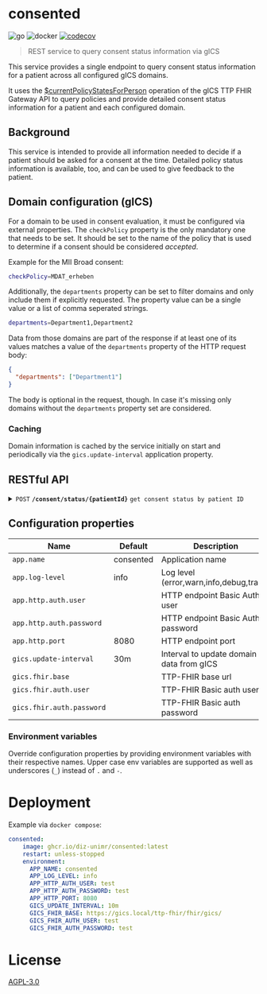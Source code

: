 # consented
![go](https://github.com/diz-unimr/consented/actions/workflows/build.yml/badge.svg) ![docker](https://github.com/diz-unimr/consent-to-fhir/actions/workflows/release.yml/badge.svg) [![codecov](https://codecov.io/github/diz-unimr/consented/branch/main/graph/badge.svg?token=4ciJIXKAK5)](https://codecov.io/github/diz-unimr/consented)
> REST service to query consent status information via gICS

This service provides a single endpoint to query consent status information for a patient across all configured gICS domains.

It uses the [$currentPolicyStatesForPerson](https://www.ths-greifswald.de/wp-content/uploads/tools/fhirgw/ig/2.2.0/ImplementationGuide-markdown-Einwilligungsmanagement-Operations-currentPolicyStatesForPerson.html)
operation of the gICS TTP FHIR Gateway API to query policies and provide detailed consent status information for a patient and each configured domain.  

## Background

This service is intended to provide all information needed to decide if a patient should be asked for a consent at the time. 
Detailed policy status information is available, too, and can be used to give feedback to the patient.

## Domain configuration (gICS)

For a domain to be used in consent evaluation, it must be configured via external properties.
The `checkPolicy` property is the only mandatory one that needs to be set. It should be set to the name of the 
policy that is used to determine if a consent should be considered _accepted_.  

Example for the MII Broad consent:

```sh
checkPolicy=MDAT_erheben
```

Additionally, the `departments` property can be set to filter domains and only include them if explicitly requested. 
The property value can be a single value or a list of comma seperated strings.

```sh
departments=Department1,Department2
```

Data from those domains are part of the response if at least one of its values matches a value of the
`departments` property of the HTTP request body:

```json
{
  "departments": ["Department1"]
}
```

The body is optional in the request, though. In case it's missing only domains without the `departments` property set
are considered.

### Caching

Domain information is cached by the service initially on start and periodically via the `gics.update-interval`
application property.


## RESTful API

<details>
 <summary><code>POST</code> <code><b>/consent/status/{patientId}</b></code> <code>get consent status by patient ID</code></summary>

##### Request

###### Path parameter

> | name        |  type     | data type | description        |
> |-------------|-----------|-----------|--------------------|
> | `patientId` |  required | string    | The gICS signer ID |

###### Body

_The body is optional!_

> | content-type       | value                      | description                                   |
> |--------------------|----------------------------|-----------------------------------------------|
> | `application/json` | `{"departments": ["..."]}` | Include listed departments in status response |

##### Responses

_Response JSON interface definitions below._

> | http code | content-type       | response                         |
> |-----------|--------------------|----------------------------------|
> | `200`     | `application/json` | Array of `Consent domain status` |
> | `400`     | `application/json` | `Error`                          |
> | `401`     |                    |                                  |
> | `404`     | `application/json` | `Error`                          |
> | `502`     | `application/json` | `Error`                          |

###### JSON response interfaces

`Consent domain status`

_See `Policy` response below._

| property     | description                      | type                                                      |
|--------------|----------------------------------|-----------------------------------------------------------|
| domain       | domain name                      | `string`                                                  |
| description  | domain description               | `string`                                                  |
| status       | consent status of `checkPolicy`  | `string` ("not-asked", "accepted", "declined", "expired") |
| last-updated | date of last update              | `string` (ISO 8601 date)                                  |
| expires      | date of expiry                   | `string` (ISO 8601 date)                                  |
| ask-consent  | patient can be asked for consent | `boolean`                                                 |
| policies     | domain name                      | Array of `Policy`                                         |

⚠️ **NOTE**: `ask-consent` _can_ evaluate to `true`, if an existing valid consent exists but expires in less than a year.

`Policy`

| property | description   | type      |
|----------|---------------|-----------|
| name     | policy name   | `string`  |
| permit   | policy status | `boolean` |

`Error`

| property | description         | type     |
|----------|---------------------|----------|
| error    | error response text | `string` |

##### Example cURL

> ```bash
>  curl -X POST -H "Content-Type: application/json" https://localhost/consent/status/42
> ```


#### Example response

>```json
>[
>    {
>      "domain": "Test",
>      "description": "Test consent",
>      "status": "not-asked",
>      "last-updated": null,
>      "expires": null,
>      "ask-consent": true,
>      "policies": []
>    },
>    {
>      "domain": "MII",
>      "description": "Broad Consent",
>      "status": "declined",
>      "last-updated": "2023-09-21T14:13:25.999+02:00",
>      "expires": "2028-09-21T00:00:00+02:00",
>      "ask-consent": false,
>      "policies": [
>        {
>          "name": "Erfassung neuer identifizierender Daten (IDAT)",
>          "permit": false
>        },
>        {
>          "name": "Rekontaktierung bezüglich Zusatzbefund im Rahmen der am Standort dafür entwickelten Prozesse und der im Nutzungsantrag angegebenen Bedingungen",
>          "permit": false
>        },
>        {
>          "name": "Erfassung medizinischer Daten (MDAT)",
>          "permit": false
>        }
>      ]
>    }
>]
>```
</details>

## Configuration properties

| Name                      | Default   | Description                              |
|---------------------------|-----------|------------------------------------------|
| `app.name`                | consented | Application name                         |
| `app.log-level`           | info      | Log level (error,warn,info,debug,trace)  |
| `app.http.auth.user`      |           | HTTP endpoint Basic Auth user            |
| `app.http.auth.password`  |           | HTTP endpoint Basic Auth password        |
| `app.http.port`           | 8080      | HTTP endpoint port                       |
| `gics.update-interval`    | 30m       | Interval to update domain data from gICS |
| `gics.fhir.base`          |           | TTP-FHIR base url                        |
| `gics.fhir.auth.user`     |           | TTP-FHIR Basic auth user                 |
| `gics.fhir.auth.password` |           | TTP-FHIR Basic auth password             |


### Environment variables

Override configuration properties by providing environment variables with their respective names.
Upper case env variables are supported as well as underscores (`_`) instead of `.` and `-`.


# Deployment

Example via `docker compose`:
```yml
consented:
    image: ghcr.io/diz-unimr/consented:latest
    restart: unless-stopped
    environment:
      APP_NAME: consented
      APP_LOG_LEVEL: info
      APP_HTTP_AUTH_USER: test
      APP_HTTP_AUTH_PASSWORD: test
      APP_HTTP_PORT: 8080
      GICS_UPDATE_INTERVAL: 10m
      GICS_FHIR_BASE: https://gics.local/ttp-fhir/fhir/gics/
      GICS_FHIR_AUTH_USER: test
      GICS_FHIR_AUTH_PASSWORD: test
```

# License

[AGPL-3.0](https://www.gnu.org/licenses/agpl-3.0.en.html)
